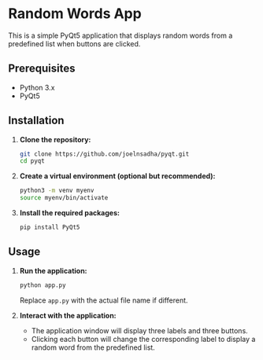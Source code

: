 # Random Words App

This is a simple PyQt5 application that displays random words from a predefined list when buttons are clicked.

## Prerequisites

- Python 3.x
- PyQt5

## Installation

1. **Clone the repository:**

   ```bash
   git clone https://github.com/joelnsadha/pyqt.git
   cd pyqt
   ```

2. **Create a virtual environment (optional but recommended):**

   ```bash
   python3 -m venv myenv
   source myenv/bin/activate
   ```

3. **Install the required packages:**

   ```bash
   pip install PyQt5
   ```

## Usage

1. **Run the application:**

   ```bash
   python app.py
   ```

   Replace `app.py` with the actual file name if different.

2. **Interact with the application:**

   - The application window will display three labels and three buttons.
   - Clicking each button will change the corresponding label to display a random word from the predefined list.
